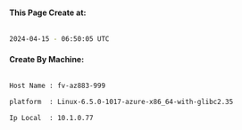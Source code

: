 
   
#### This Page Create at:

```bash

2024-04-15 - 06:50:05 UTC

```

#### Create By Machine:

```bash

Host Name : fv-az883-999

platform  : Linux-6.5.0-1017-azure-x86_64-with-glibc2.35

Ip Local  : 10.1.0.77

```


